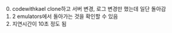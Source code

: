 0. codewithkael clone하고 서버 변경, 로그 변경만 했는데 일단 돌아감
1. 2 emulators에서 돌아가는 것을 확인할 수 있음
2. 지연시간이 10초 정도 됨
